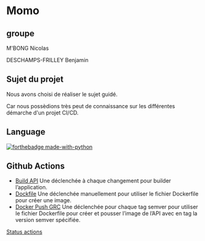 # Momo

## groupe 
M'BONG Nicolas

DESCHAMPS-FRILLEY Benjamin

## Sujet du projet
Nous avons choisi de réaliser le sujet guidé. 

Car nous possèdions très peut de connaissance sur les différentes démarche d'un projet CI/CD.

## Language
[![forthebadge made-with-python](http://ForTheBadge.com/images/badges/made-with-python.svg)](https://www.python.org/)

## Github Actions
- [Build API](https://github.com/NicolasMbong/4A_ILC_Momo/blob/main/.github/workflows/BuildAPI.yml)
  Une déclenchée à chaque changement pour builder l’application.
- [Dockfile](https://github.com/NicolasMbong/4A_ILC_Momo/blob/main/.github/workflows/DockerFile.yml) 
  Une déclenchée manuellement pour utiliser le fichier Dockerfile pour créer une image.
- [Docker Push GRC](https://github.com/NicolasMbong/4A_ILC_Momo/blob/main/.github/workflows/D%C3%A9ploiement_continue.yml)
  Une déclenchée pour chaque tag semver pour utiliser le fichier Dockerfile pour créer et
pousser l’image de l’API avec en tag la version semver spécifiée.

[Status actions](https://github.com/Naereen/badges)
